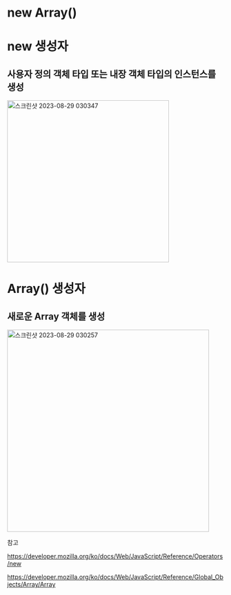 # new Array()

# new 생성자

## 사용자 정의 객체 타입 또는 내장 객체 타입의 인스턴스를 생성

<img width="375" alt="스크린샷 2023-08-29 030347" src="https://github.com/byunjiin/CodingTest/assets/129635857/4833dbbd-1fdd-420c-89f2-be221e04ff58">

# Array() 생성자

## 새로운 Array 객체를 생성

<img width="468" alt="스크린샷 2023-08-29 030257" src="https://github.com/byunjiin/CodingTest/assets/129635857/074373f4-c735-4ac3-8711-5d982b49c788">

참고

https://developer.mozilla.org/ko/docs/Web/JavaScript/Reference/Operators/new

https://developer.mozilla.org/ko/docs/Web/JavaScript/Reference/Global_Objects/Array/Array
